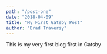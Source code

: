 ```yaml
---
path: "/post-one"
date: "2018-04-09"
title: "My First Gatsby Post"
author: "Brad Traversy"
---
```


This is my very first blog first in Gatsby
